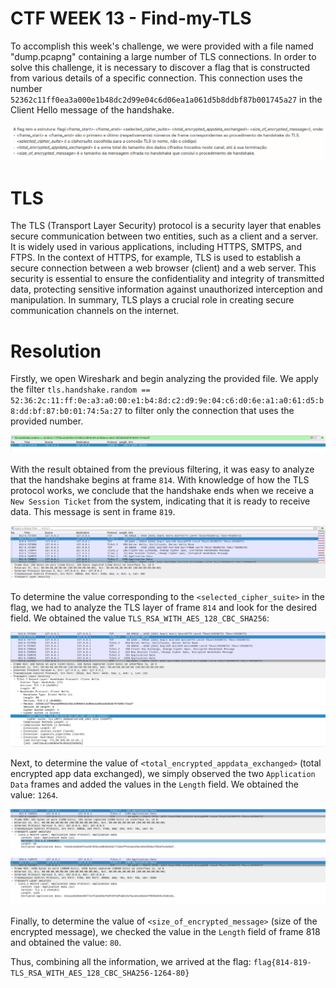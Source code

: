 # CTF WEEK 13 - Find-my-TLS


To accomplish this week's challenge, we were provided with a file named "dump.pcapng" containing a large number of TLS connections. In order to solve this challenge, it is necessary to discover a flag that is constructed from various details of a specific connection. This connection uses the number `52362c11ff0ea3a000e1b48dc2d99e04c6d06ea1a061d5b8ddbf87b001745a27` in the Client Hello message of the handshake.

![image](imgs/CTFWEEK13/flag-img1.png)

# TLS

The TLS (Transport Layer Security) protocol is a security layer that enables secure communication between two entities, such as a client and a server. It is widely used in various applications, including HTTPS, SMTPS, and FTPS. In the context of HTTPS, for example, TLS is used to establish a secure connection between a web browser (client) and a web server. This security is essential to ensure the confidentiality and integrity of transmitted data, protecting sensitive information against unauthorized interception and manipulation. In summary, TLS plays a crucial role in creating secure communication channels on the internet.

# Resolution

Firstly, we open Wireshark and begin analyzing the provided file. We apply the filter `tls.handshake.random == 52:36:2c:11:ff:0e:a3:a0:00:e1:b4:8d:c2:d9:9e:04:c6:d0:6e:a1:a0:61:d5:b8:dd:bf:87:b0:01:74:5a:27` to filter only the connection that uses the provided number.


![image](imgs/CTFWEEK13/img2.png)

With the result obtained from the previous filtering, it was easy to analyze that the handshake begins at frame `814`. With knowledge of how the TLS protocol works, we conclude that the handshake ends when we receive a `New Session Ticket` from the system, indicating that it is ready to receive data. This message is sent in frame `819`.

![image](imgs/CTFWEEK13/img3.png)

To determine the value corresponding to the `<selected_cipher_suite>` in the flag, we had to analyze the TLS layer of frame `814` and look for the desired field. We obtained the value `TLS_RSA_WITH_AES_128_CBC_SHA256`:

![image](imgs/CTFWEEK13/img4.png)

Next, to determine the value of `<total_encrypted_appdata_exchanged>` (total encrypted app data exchanged), we simply observed the two `Application Data` frames and added the values in the `Length` field. We obtained the value: `1264`.

![image](imgs/CTFWEEK13/img6.png)
![image](imgs/CTFWEEK13/img5.png)

Finally, to determine the value of `<size_of_encrypted_message>` (size of the encrypted message), we checked the value in the `Length` field of frame 818 and obtained the value: `80`.

Thus, combining all the information, we arrived at the flag:
`flag{814-819-TLS_RSA_WITH_AES_128_CBC_SHA256-1264-80}`





